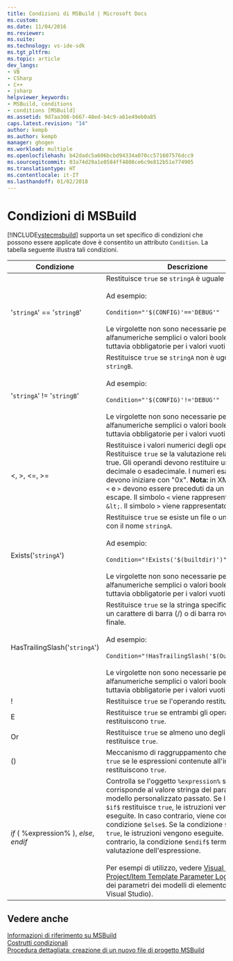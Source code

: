```yaml
---
title: Condizioni di MSBuild | Microsoft Docs
ms.custom: 
ms.date: 11/04/2016
ms.reviewer: 
ms.suite: 
ms.technology: vs-ide-sdk
ms.tgt_pltfrm: 
ms.topic: article
dev_langs:
- VB
- CSharp
- C++
- jsharp
helpviewer_keywords:
- MSBuild, conditions
- conditions [MSBuild]
ms.assetid: 9d7aa308-b667-48ed-b4c9-a61e49eb0a85
caps.latest.revision: "14"
author: kempb
ms.author: kempb
manager: ghogen
ms.workload: multiple
ms.openlocfilehash: b42dadc5a606bcbd94334a070cc571607576dcc9
ms.sourcegitcommit: 03a74d29a1e0584ff4808ce6c9e812b51e774905
ms.translationtype: HT
ms.contentlocale: it-IT
ms.lasthandoff: 01/02/2018
---
```

# <a name="msbuild-conditions"></a>Condizioni di MSBuild
[!INCLUDE[vstecmsbuild](../extensibility/internals/includes/vstecmsbuild_md.md)] supporta un set specifico di condizioni che possono essere applicate dove è consentito un attributo `Condition`. La tabella seguente illustra tali condizioni.  
  
|Condizione|Descrizione|  
|---------------|-----------------|  
|'`stringA`' == '`stringB`'|Restituisce `true` se `stringA` è uguale a `stringB`.<br /><br /> Ad esempio:<br /><br /> `Condition="'$(CONFIG)'=='DEBUG'"`<br /><br /> Le virgolette non sono necessarie per stringhe alfanumeriche semplici o valori booleani. Sono tuttavia obbligatorie per i valori vuoti.|  
|'`stringA`' != '`stringB`'|Restituisce `true` se `stringA` non è uguale a `stringB`.<br /><br /> Ad esempio:<br /><br /> `Condition="'$(CONFIG)'!='DEBUG'"`<br /><br /> Le virgolette non sono necessarie per stringhe alfanumeriche semplici o valori booleani. Sono tuttavia obbligatorie per i valori vuoti.|  
|\<, >, \<=, >=|Restituisce i valori numerici degli operandi. Restituisce `true` se la valutazione relazionale è true. Gli operandi devono restituire un numero decimale o esadecimale. I numeri esadecimali devono iniziare con "0x". **Nota:** in XML i caratteri `<` e `>` devono essere preceduti da un carattere di escape. Il simbolo `<` viene rappresentato come `&lt;`. Il simbolo `>` viene rappresentato come `&gt;`.|  
|Exists('`stringA`')|Restituisce `true` se esiste un file o una cartella con il nome `stringA`.<br /><br /> Ad esempio:<br /><br /> `Condition="!Exists('$(builtdir)')"`<br /><br /> Le virgolette non sono necessarie per stringhe alfanumeriche semplici o valori booleani. Sono tuttavia obbligatorie per i valori vuoti.|  
|HasTrailingSlash('`stringA`')|Restituisce `true` se la stringa specificata contiene un carattere di barra (/) o di barra rovesciata (\\) finale.<br /><br /> Ad esempio:<br /><br /> `Condition="!HasTrailingSlash('$(OutputPath)')"`<br /><br /> Le virgolette non sono necessarie per stringhe alfanumeriche semplici o valori booleani. Sono tuttavia obbligatorie per i valori vuoti.|  
|!|Restituisce `true` se l'operando restituisce `false`.|  
|E|Restituisce `true` se entrambi gli operandi restituiscono `true`.|  
|Or|Restituisce `true` se almeno uno degli operandi restituisce `true`.|  
|()|Meccanismo di raggruppamento che restituisce `true` se le espressioni contenute all'interno restituiscono `true`.|  
|$if$ ( %expression% ), $else$, $endif$|Controlla se l'oggetto `%expression%` specificato corrisponde al valore stringa del parametro di modello personalizzato passato. Se la condizione `$if$` restituisce `true`, le istruzioni vengono eseguite. In caso contrario, viene controllata la condizione `$else$`. Se la condizione `$else$` è `true`, le istruzioni vengono eseguite. In caso contrario, la condizione `$endif$` termina la valutazione dell'espressione.<br /><br /> Per esempi di utilizzo, vedere [Visual Studio Project/Item Template Parameter Logic](http://stackoverflow.com/questions/6709057/visual-studio-project-item-template-parameter-logic) (Logica dei parametri dei modelli di elemento/progetto di Visual Studio).|  
  
## <a name="see-also"></a>Vedere anche  
 [Informazioni di riferimento su MSBuild](../msbuild/msbuild-reference.md)   
 [Costrutti condizionali](../msbuild/msbuild-conditional-constructs.md)   
 [Procedura dettagliata: creazione di un nuovo file di progetto MSBuild](../msbuild/walkthrough-creating-an-msbuild-project-file-from-scratch.md)
